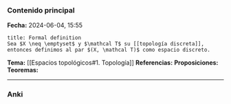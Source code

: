 ### Contenido principal

**Fecha:** 2024-06-04, 15:55

```ad-formal
title: Formal definition
Sea $X \neq \emptyset$ y $\mathcal T$ su [[topología discreta]], entonces definimos al par $(X, \mathcal T)$ como espacio discreto.
```

**Tema:** [[Espacios topológicos#1. Topología]]
**Referencias:**
**Proposiciones:**
**Teoremas:**

---
### Anki
